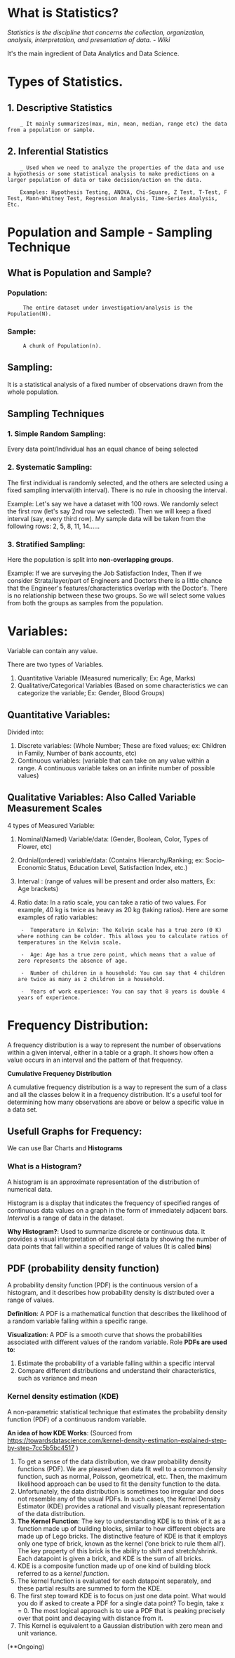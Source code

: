 # What is Statistics?

_Statistics is the discipline that concerns the collection, organization, analysis, interpretation, and presentation of data. - Wiki_

It's the main ingredient of Data Analytics and Data Science. 

# Types of Statistics.
  
  ## 1. Descriptive Statistics
        _ It mainly summarizes(max, min, mean, median, range etc) the data from a population or sample. 

  ## 2. Inferential Statistics
        _ Used when we need to analyze the properties of the data and use a hypothesis or some statistical analysis to make predictions on a larger population of data or take decision/action on the data. 
        
        Examples: Hypothesis Testing, ANOVA, Chi-Square, Z Test, T-Test, F Test, Mann-Whitney Test, Regression Analysis, Time-Series Analysis, Etc.


# Population and Sample - Sampling Technique

  ## What is Population and Sample?
  ### Population:
         The entire dataset under investigation/analysis is the Population(N).
  ### Sample:
         A chunk of Population(n).
  
## Sampling:
  It is a statistical analysis of a fixed number of observations drawn from the whole population.

## Sampling Techniques

### 1. Simple Random Sampling:
Every data point/Individual has an equal chance of being selected

### 2. Systematic Sampling:
The first individual is randomly selected, and the others are selected using a fixed sampling interval(ith interval). There is no rule in choosing the interval.

Example: Let's say we have a dataset with 100 rows. We randomly select the first row (let's say 2nd row we selected). Then we will keep a fixed interval (say, every third row). My sample data will be taken from the following rows: 2, 5, 8, 11, 14...... 

### 3. Stratified Sampling:
Here the population is split into **non-overlapping groups**.

Example: If we are surveying the Job Satisfaction Index, Then if we consider Strata/layer/part of Engineers and Doctors there is a little chance that the Engineer's features/characteristics overlap with the Doctor's. There is no relationship between these two groups. So we will select some values from both the groups as samples from the population.


# Variables:

Variable can contain any value. 

There are two types of Variables.
1. Quantitative Variable (Measured numerically; Ex: Age, Marks)
2. Qualitative/Categorical Variables (Based on some characteristics we can categorize the variable; Ex: Gender, Blood Groups)

## Quantitative Variables:

Divided into:
1. Discrete variables: (Whole Number; These are fixed values; ex: Children in Family, Number of bank accounts, etc)
2. Continuous variables: (variable that can take on any value within a range. A continuous variable takes on an infinite number of possible values)

## Qualitative Variables: Also Called Variable Measurement Scales

4 types of Measured Variable:
1. Nominal(Named) Variable/data: (Gender, Boolean, Color, Types of Flower, etc)
2. Ordnial(ordered) variable/data: (Contains Hierarchy/Ranking; ex: Socio-Economic Status, Education Level, Satisfaction Index, etc.)
3. Interval : (range of values will be present and order also matters, Ex: Age brackets)
4. Ratio data: In a ratio scale, you can take a ratio of two values. For example, 40 kg is twice as heavy as 20 kg (taking ratios).
    Here are some examples of ratio variables:
   
        -  Temperature in Kelvin: The Kelvin scale has a true zero (0 K) where nothing can be colder. This allows you to calculate ratios of temperatures in the Kelvin scale.
    
        -  Age: Age has a true zero point, which means that a value of zero represents the absence of age.
   
        -  Number of children in a household: You can say that 4 children are twice as many as 2 children in a household.
   
        -  Years of work experience: You can say that 8 years is double 4 years of experience.

# Frequency Distribution:

A frequency distribution is a way to represent the number of observations within a given interval, either in a table or a graph. It shows how often a value occurs in an interval and the pattern of that frequency.

**Cumulative Frequency Distribution**

A cumulative frequency distribution is a way to represent the sum of a class and all the classes below it in a frequency distribution. It's a useful tool for determining how many observations are above or below a specific value in a data set.

## Usefull Graphs for Frequency:

We can use Bar Charts and **Histograms**

### What is a Histogram?

A histogram is an approximate representation of the distribution of numerical data.

Histogram is a display that indicates the frequency of specified ranges of continuous data values on a graph in the form of immediately adjacent bars.
*Interval* is a range of data in the dataset.

**Why Histogram?**: Used to summarize discrete or continuous data.
It provides a visual interpretation of numerical data by showing the number of data points that fall within a specified range of values (It is called **bins**)

## PDF (probability density function)

A probability density function (PDF) is the continuous version of a histogram, and it describes how probability density is distributed over a range of values.

**Definition**:
A PDF is a mathematical function that describes the likelihood of a random variable falling within a specific range.

**Visualization**:
A PDF is a smooth curve that shows the probabilities associated with different values of the random variable. 
Role
**PDFs are used to**: 
1. Estimate the probability of a variable falling within a specific interval 
2. Compare different distributions and understand their characteristics, such as variance and mean

### Kernel density estimation (KDE)

A non-parametric statistical technique that estimates the probability density function (PDF) of a continuous random variable.

**An idea of how KDE Works**: (Sourced from https://towardsdatascience.com/kernel-density-estimation-explained-step-by-step-7cc5b5bc4517 )

1. To get a sense of the data distribution, we draw probability density functions (PDF). We are pleased when data fit well to a common density function, such as normal, Poisson, geometrical, etc. Then, the maximum likelihood approach can be used to fit the density function to the data.
2. Unfortunately, the data distribution is sometimes too irregular and does not resemble any of the usual PDFs. In such cases, the Kernel Density Estimator (KDE) provides a rational and visually pleasant representation of the data distribution.
3. **The Kernel Function**: The key to understanding KDE is to think of it as a function made up of building blocks, similar to how different objects are made up of Lego bricks. The distinctive feature of KDE is that it employs only one type of brick, known as the kernel (‘one brick to rule them all’). The key property of this brick is the ability to shift and stretch/shrink. Each datapoint is given a brick, and KDE is the sum of all bricks.
4. KDE is a composite function made up of one kind of building block referred to as a *kernel function*.
5. The kernel function is evaluated for each datapoint separately, and these partial results are summed to form the KDE.
6. The first step toward KDE is to focus on just one data point. What would you do if asked to create a PDF for a single data point? To begin, take x = 0. The most logical approach is to use a PDF that is peaking precisely over that point and decaying with distance from it.
7. This Kernel is equivalent to a Gaussian distribution with zero mean and unit variance.

(**Ongoing)



  
